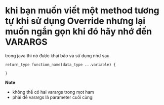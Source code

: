 # khi bạn muốn viết một method tương tự khi sử dụng Override nhưng lại muốn ngắn gọn khi đó hãy nhớ đến **VARARGS**

trong java thì nó được khai báo va sử dụng như sau
```
return_type function_name(data_type ...variable) {

}
```

**Note**

* không thể có hai varargs trong mot ham
* phải để varargs là parameter cuối cùng